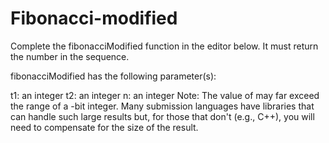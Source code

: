 # Fibonacci-modified
Complete the fibonacciModified function in the editor below. It must return the  number in the sequence.

fibonacciModified has the following parameter(s):

t1: an integer
t2: an integer
n: an integer
Note: The value of  may far exceed the range of a -bit integer. Many submission languages have libraries that can handle such large results but, for those that don't (e.g., C++), you will need to compensate for the size of the result.
